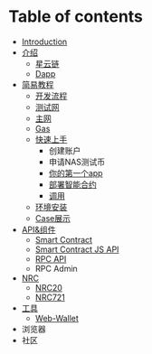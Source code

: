 # Table of contents

* [Introduction](README.md)
* [介绍](introduction/README.md)
  * [星云链](introduction/nebulasio.md)
  * [Dapp](introduction/dapp.md)
* [简易教程](tutorials/README.md)
  * [开发流程](tutorials/dev-work.md)
  * [测试网](tutorials/testnet.md)
  * [主网](tutorials/mainnet.md)
  * [Gas](tutorials/gas.md)
  * [快速上手](tutorials/quick-start/README.md)
    * 创建账户
    * 申请NAS测试币
    * [你的第一个app](tutorials/quick-start/your-first-dapp.md)
    * [部署智能合约](tutorials/quick-start/deploy.md)
    * [调用](tutorials/quick-start/call.md)
  * [环境安装](tutorials/envg.md)
  * [Case展示](tutorials/cases.md)
* [API&组件](api/README.md)
  * [Smart Contract](api/smart-contract.md)
  * [Smart Contract JS API](api/smart-contract-js-api.md)
  * [RPC API](api/rpc-api.md)
  * RPC Admin
* [NRC](nrc/README.md)
  * [NRC20](nrc/nrc20.md)
  * [NRC721](nrc/nrc721.md)
* [工具](tools/README.md)
  * [Web-Wallet](tools/webwallet.md)
* 浏览器
* 社区

